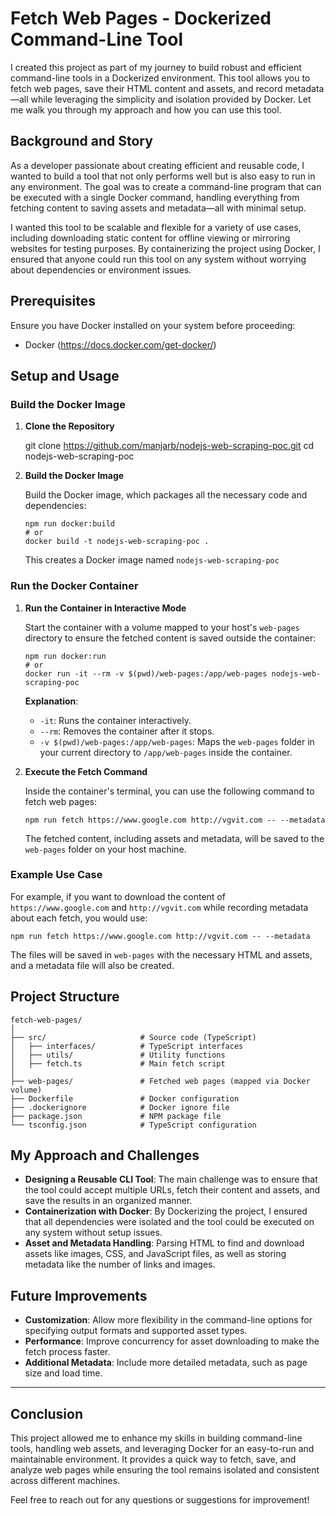 # Fetch Web Pages - Dockerized Command-Line Tool

I created this project as part of my journey to build robust and efficient command-line tools in a Dockerized environment. This tool allows you to fetch web pages, save their HTML content and assets, and record metadata—all while leveraging the simplicity and isolation provided by Docker. Let me walk you through my approach and how you can use this tool.

## Background and Story

As a developer passionate about creating efficient and reusable code, I wanted to build a tool that not only performs well but is also easy to run in any environment. The goal was to create a command-line program that can be executed with a single Docker command, handling everything from fetching content to saving assets and metadata—all with minimal setup.

I wanted this tool to be scalable and flexible for a variety of use cases, including downloading static content for offline viewing or mirroring websites for testing purposes. By containerizing the project using Docker, I ensured that anyone could run this tool on any system without worrying about dependencies or environment issues.

## Prerequisites

Ensure you have Docker installed on your system before proceeding:
- Docker (https://docs.docker.com/get-docker/)

## Setup and Usage

### Build the Docker Image

1. **Clone the Repository**

   git clone https://github.com/manjarb/nodejs-web-scraping-poc.git
   cd nodejs-web-scraping-poc

2. **Build the Docker Image**

   Build the Docker image, which packages all the necessary code and dependencies:

   ```
   npm run docker:build
   # or
   docker build -t nodejs-web-scraping-poc .
   ```

   This creates a Docker image named `nodejs-web-scraping-poc`

### Run the Docker Container

1. **Run the Container in Interactive Mode**

   Start the container with a volume mapped to your host's `web-pages` directory to ensure the fetched content is saved outside the container:

   ```
   npm run docker:run
   # or
   docker run -it --rm -v $(pwd)/web-pages:/app/web-pages nodejs-web-scraping-poc
   ```

   **Explanation**:
   - `-it`: Runs the container interactively.
   - `--rm`: Removes the container after it stops.
   - `-v $(pwd)/web-pages:/app/web-pages`: Maps the `web-pages` folder in your current directory to `/app/web-pages` inside the container.

2. **Execute the Fetch Command**

   Inside the container's terminal, you can use the following command to fetch web pages:

   ```
   npm run fetch https://www.google.com http://vgvit.com -- --metadata
   ```

   The fetched content, including assets and metadata, will be saved to the `web-pages` folder on your host machine.

### Example Use Case

For example, if you want to download the content of `https://www.google.com` and `http://vgvit.com` while recording metadata about each fetch, you would use:

```
npm run fetch https://www.google.com http://vgvit.com -- --metadata
```

The files will be saved in `web-pages` with the necessary HTML and assets, and a metadata file will also be created.

## Project Structure

```
fetch-web-pages/
│
├── src/                     # Source code (TypeScript)
│   ├── interfaces/          # TypeScript interfaces
│   ├── utils/               # Utility functions
│   ├── fetch.ts             # Main fetch script
│
├── web-pages/               # Fetched web pages (mapped via Docker volume)
├── Dockerfile               # Docker configuration
├── .dockerignore            # Docker ignore file
├── package.json             # NPM package file
└── tsconfig.json            # TypeScript configuration
```

## My Approach and Challenges

- **Designing a Reusable CLI Tool**: The main challenge was to ensure that the tool could accept multiple URLs, fetch their content and assets, and save the results in an organized manner.
- **Containerization with Docker**: By Dockerizing the project, I ensured that all dependencies were isolated and the tool could be executed on any system without setup issues.
- **Asset and Metadata Handling**: Parsing HTML to find and download assets like images, CSS, and JavaScript files, as well as storing metadata like the number of links and images.

## Future Improvements

- **Customization**: Allow more flexibility in the command-line options for specifying output formats and supported asset types.
- **Performance**: Improve concurrency for asset downloading to make the fetch process faster.
- **Additional Metadata**: Include more detailed metadata, such as page size and load time.

---

## Conclusion

This project allowed me to enhance my skills in building command-line tools, handling web assets, and leveraging Docker for an easy-to-run and maintainable environment. It provides a quick way to fetch, save, and analyze web pages while ensuring the tool remains isolated and consistent across different machines.

Feel free to reach out for any questions or suggestions for improvement!
